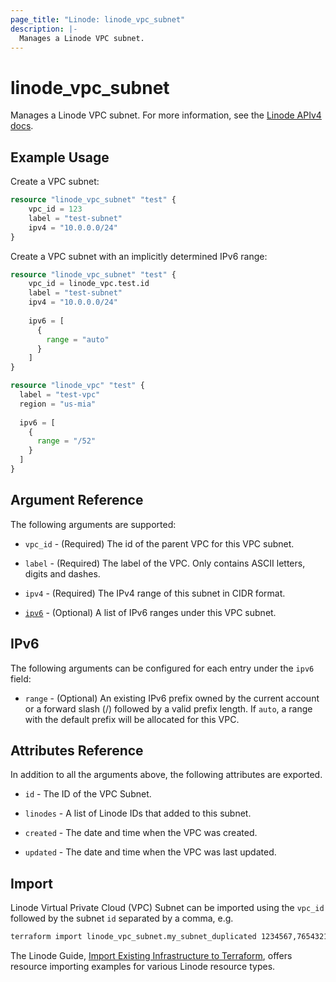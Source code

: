 ```yaml
---
page_title: "Linode: linode_vpc_subnet"
description: |-
  Manages a Linode VPC subnet.
---
```


# linode\_vpc\_subnet

Manages a Linode VPC subnet.
For more information, see the [Linode APIv4 docs](https://techdocs.akamai.com/linode-api/reference/post-vpc-subnet).

## Example Usage

Create a VPC subnet:

```terraform
resource "linode_vpc_subnet" "test" {
    vpc_id = 123
    label = "test-subnet"
    ipv4 = "10.0.0.0/24"
}
```

Create a VPC subnet with an implicitly determined IPv6 range:

```terraform
resource "linode_vpc_subnet" "test" {
    vpc_id = linode_vpc.test.id
    label = "test-subnet"
    ipv4 = "10.0.0.0/24"
  
    ipv6 = [
      {
        range = "auto"
      }
    ]
}

resource "linode_vpc" "test" {
  label = "test-vpc"
  region = "us-mia"
  
  ipv6 = [
    {
      range = "/52"
    }
  ]
}
```

## Argument Reference

The following arguments are supported:

* `vpc_id` - (Required) The id of the parent VPC for this VPC subnet.

* `label` - (Required) The label of the VPC. Only contains ASCII letters, digits and dashes.

* `ipv4` - (Required) The IPv4 range of this subnet in CIDR format.

* [`ipv6`](#ipv6) - (Optional) A list of IPv6 ranges under this VPC subnet.

## IPv6

The following arguments can be configured for each entry under the `ipv6` field:

* `range` - (Optional) An existing IPv6 prefix owned by the current account or a forward slash (/) followed by a valid prefix length. If `auto`, a range with the default prefix will be allocated for this VPC.

## Attributes Reference

In addition to all the arguments above, the following attributes are exported.

* `id` - The ID of the VPC Subnet.

* `linodes` - A list of Linode IDs that added to this subnet.

* `created` - The date and time when the VPC was created.

* `updated` - The date and time when the VPC was last updated.

## Import

Linode Virtual Private Cloud (VPC) Subnet can be imported using the `vpc_id` followed by the subnet `id` separated by a comma, e.g.

```sh
terraform import linode_vpc_subnet.my_subnet_duplicated 1234567,7654321
```

The Linode Guide, [Import Existing Infrastructure to Terraform](https://www.linode.com/docs/applications/configuration-management/import-existing-infrastructure-to-terraform/), offers resource importing examples for various Linode resource types.
